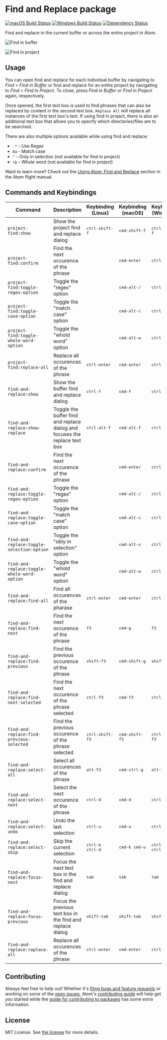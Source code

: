 # Find and Replace package
[![macOS Build Status](https://travis-ci.org/atom/find-and-replace.svg?branch=master)](https://travis-ci.org/atom/find-and-replace) [![Windows Build Status](https://ci.appveyor.com/api/projects/status/6w4baiiq5mw4nxky/branch/master?svg=true)](https://ci.appveyor.com/project/Atom/find-and-replace/branch/master) [![Dependency Status](https://david-dm.org/atom/find-and-replace.svg)](https://david-dm.org/atom/find-and-replace)

Find and replace in the current buffer or across the entire project in Atom.

![Find in buffer](https://f.cloud.github.com/assets/69169/1625938/a859fa70-56d9-11e3-8b2a-ac37c5033159.png)

![Find in project](https://f.cloud.github.com/assets/69169/1625945/b216d7b8-56d9-11e3-8b14-6afc33467be9.png)

## Usage
You can open find and replace for each individual buffer by navigating to _Find > Find in Buffer_ or find and replace for an entire project by navigating to _Find > Find in Project_.  To close, press _Find in Buffer_ or _Find in Project_ again, respectively.

Once opened, the first text box is used to find phrases that can also be replaced by content in the second text box.  `Replace All` will replace all instances of the first text box's text.  If using find in project, there is also an additional text box that allows you to specify which directories/files are to be searched.

There are also multiple options available while using find and replace:
* `.*` - Use Regex
* `Aa` - Match case
* `"` - Only in selection (not available for find in project)
* `\b` - Whole word (not available for find in project)

Want to learn more?  Check out the [Using Atom: Find and Replace](http://flight-manual.atom.io/using-atom/sections/find-and-replace) section in the Atom flight manual.

## Commands and Keybindings
|Command|Description|Keybinding (Linux)|Keybinding (macOS)|Keybinding (Windows)|
|-------|-----------|------------------|-----------------|--------------------|
|`project-find:show`|Show the project find and replace dialog|<kbd>ctrl-shift-f</kbd>|<kbd>cmd-shift-f</kbd>|<kbd>ctrl-shift-f</kbd>|
|`project-find:confirm`|Find the next occurence of the phrase||<kbd>cmd-enter</kbd>|<kbd>ctrl-enter</kbd>|
|`project-find:toggle-regex-option`|Toggle the "regex" option||<kbd>cmd-alt-/</kbd>|<kbd>ctrl-alt-/</kbd>|
|`project-find:toggle-case-option`|Toggle the "match case" option||<kbd>cmd-alt-c</kbd>|<kbd>ctrl-alt-c</kbd>|
|`project-find:toggle-whole-word-option`|Toggle the "whold word" option||<kbd>cmd-alt-w</kbd>|<kbd>ctrl-alt-w</kbd>|
|`project-find:replace-all`|Replace all occurences of the phrase|<kbd>ctrl-enter</kbd>|<kbd>cmd-enter</kbd>|<kbd>ctrl-enter</kbd>|
|`find-and-replace:show`|Show the buffer find and replace dialog|<kbd>ctrl-f</kbd>|<kbd>cmd-f</kbd>|<kbd>ctrl-f</kbd>|
|`find-and-replace:show-replace`|Toggle the buffer find and replace dialog and focuses the replace text box|<kbd>ctrl-alt-f</kbd>|<kbd>cmd-alt-f</kbd>|<kbd>ctrl-alt-f</kbd>|
|`find-and-replace:confirm`|Find the next occurence of the phrase||<kbd>cmd-enter</kbd>|<kbd>ctrl-enter</kbd>|
|`find-and-replace:toggle-regex-option`|Toggle the "regex" option||<kbd>cmd-alt-/</kbd>|<kbd>ctrl-alt-/</kbd>|
|`find-and-replace:toggle-case-option`|Toggle the "match case" option||<kbd>cmd-alt-c</kbd>|<kbd>ctrl-alt-c</kbd>|
|`find-and-replace:toggle-selection-option`|Toggle the "obly in selection" option||<kbd>cmd-alt-s</kbd>|<kbd>ctrl-alt-s</kbd>|
|`find-and-replace:toggle-whole-word-option`|Toggle the "whold word" option||<kbd>cmd-alt-w</kbd>|<kbd>ctrl-alt-s</kbd>|
|`find-and-replace:find-all`|Find all occurences of the pharase|<kbd>ctrl-enter</kbd>|<kbd>cmd-enter</kbd>|<kbd>ctrl-enter</kbd>|
|`find-and-replace:find-next`|Find the next occurence of the phrase|<kbd>f3</kbd>|<kbd>cmd-g</kbd>|<kbd>f3</kbd>|
|`find-and-replace:find-previous`|Find the previous occurence of the phrase|<kbd>shift-f3</kbd>|<kbd>cmd-shift-g</kbd>|<kbd>shift-f3</kbd>|
|`find-and-replace:find-next-selected`|Find the next occurence of the phrase selected|<kbd>ctrl-f3</kbd>|<kbd>cmd-f3</kbd>|<kbd>ctrl-f3</kbd>|
|`find-and-replace:find-previous-selected`|Find the previous occurence of the phrase selected|<kbd>ctrl-shift-f3</kbd>|<kbd>cmd-shift-f3</kbd>|<kbd>ctrl-shift-f3</kbd>|
|`find-and-replace:select-all`|Select all occurences of the phrase|<kbd>alt-f3</kbd>|<kbd>cmd-ctrl-g</kbd>|<kbd>alt-f3</kbd>|
|`find-and-replace:select-next`|Select the next occurence of the phrase|<kbd>ctrl-d</kbd>|<kbd>cmd-d</kbd>|<kbd>ctrl-d</kbd>|
|`find-and-replace:select-undo`|Undo the last selection|<kbd>ctrl-u</kbd>|<kbd>cmd-u</kbd>|<kbd>ctrl-u</kbd>|
|`find-and-replace:select-skip`|Skip the current selection|<kbd>ctrl-k ctrl-d</kbd>|<kbd>cmd-k cmd-u</kbd>|<kbd>ctrl-k ctrl-u</kbd>|
|`find-and-replace:focus-next`|Focus the next text box in the find and replace dialog|<kbd>tab</kbd>|<kbd>tab</kbd>|<kbd>tab</kbd>|
|`find-and-replace:focus-previous`|Focus the previous text box in the find and replace dialog|<kbd>shift-tab</kbd>|<kbd>shift-tab</kbd>|<kbd>shift-tab</kbd>|
|`find-and-replace:replace-all`|Replace all occurences of the phrase|<kbd>ctrl-enter</kbd>|<kbd>cmd-enter</kbd>|<kbd>ctrl-enter</kbd>|

## Contributing
Always feel free to help out!  Whether it's [filing bugs and feature requests](https://github.com/atom/find-and-replace/issues/new) or working on some of the [open issues](https://github.com/atom/find-and-replace/issues), Atom's [contributing guide](https://github.com/atom/atom/blob/master/CONTRIBUTING.md) will help get you started while the [guide for contributing to packages](https://github.com/atom/atom/blob/master/docs/contributing-to-packages.md) has some extra information.

## License
MIT License.  See [the license](LICENSE.md) for more details.
